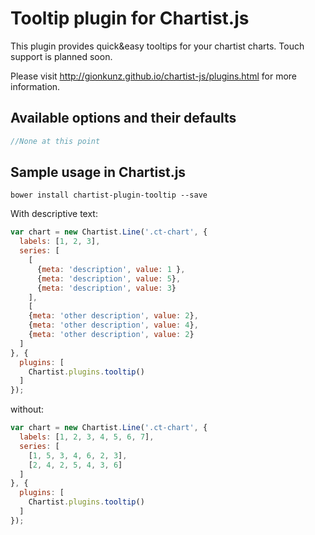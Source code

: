 # Tooltip plugin for Chartist.js

This plugin provides quick&easy tooltips for your chartist charts. Touch support is planned soon.

Please visit http://gionkunz.github.io/chartist-js/plugins.html for more information.

## Available options and their defaults

```javascript
//None at this point
```

## Sample usage in Chartist.js

`bower install chartist-plugin-tooltip --save`

With descriptive text:
```js
var chart = new Chartist.Line('.ct-chart', {
  labels: [1, 2, 3],
  series: [
    [
      {meta: 'description', value: 1 }, 
      {meta: 'description', value: 5}, 
      {meta: 'description', value: 3}
    ],
    [
    {meta: 'other description', value: 2}, 
    {meta: 'other description', value: 4}, 
    {meta: 'other description', value: 2}
  ]
}, {
  plugins: [
    Chartist.plugins.tooltip()
  ]
});
```

without:
```js
var chart = new Chartist.Line('.ct-chart', {
  labels: [1, 2, 3, 4, 5, 6, 7],
  series: [
    [1, 5, 3, 4, 6, 2, 3],
    [2, 4, 2, 5, 4, 3, 6]
  ]
}, {
  plugins: [
    Chartist.plugins.tooltip()
  ]
});
```
